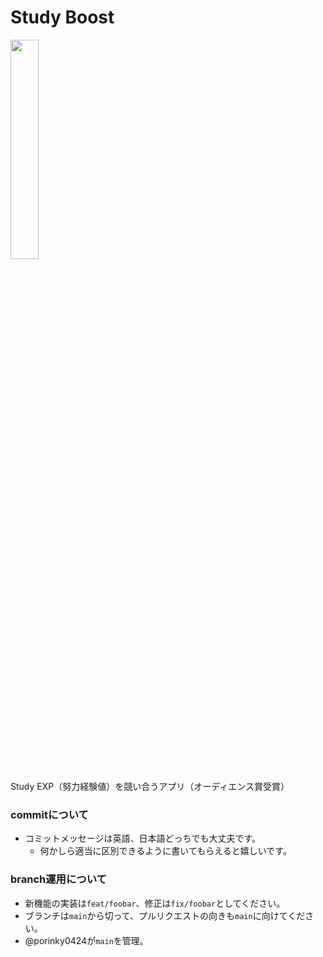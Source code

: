 # Study Boost

<img src="https://github.com/shino-shino/benesse_hackathon/blob/main/images/logo.png" width="30%" />

Study EXP（努力経験値）を競い合うアプリ（オーディエンス賞受賞）


### commitについて

- コミットメッセージは英語、日本語どっちでも大丈夫です。
  - 何かしら適当に区別できるように書いてもらえると嬉しいです。

### branch運用について

- 新機能の実装は`feat/foobar`、修正は`fix/foobar`としてください。
- ブランチは`main`から切って、プルリクエストの向きも`main`に向けてください。
- @porinky0424が`main`を管理。
